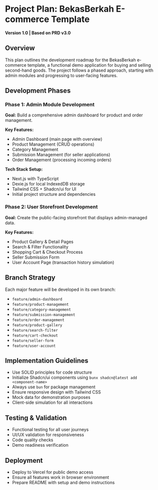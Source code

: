 # **Project Plan: BekasBerkah E-commerce Template**

**Version 1.0 | Based on PRD v3.0**

## **Overview**
This plan outlines the development roadmap for the BekasBerkah e-commerce template, a functional demo application for buying and selling second-hand goods. The project follows a phased approach, starting with admin modules and progressing to user-facing features.

## **Development Phases**

### **Phase 1: Admin Module Development**
**Goal:** Build a comprehensive admin dashboard for product and order management.

**Key Features:**
- Admin Dashboard (main page with overview)
- Product Management (CRUD operations)
- Category Management
- Submission Management (for seller applications)
- Order Management (processing incoming orders)

**Tech Stack Setup:**
- Next.js with TypeScript
- Dexie.js for local IndexedDB storage
- Tailwind CSS + Shadcn/ui for UI
- Initial project structure and dependencies

### **Phase 2: User Storefront Development**
**Goal:** Create the public-facing storefront that displays admin-managed data.

**Key Features:**
- Product Gallery & Detail Pages
- Search & Filter Functionality
- Shopping Cart & Checkout Process
- Seller Submission Form
- User Account Page (transaction history simulation)

## **Branch Strategy**
Each major feature will be developed in its own branch:
- `feature/admin-dashboard`
- `feature/product-management`
- `feature/category-management`
- `feature/submission-management`
- `feature/order-management`
- `feature/product-gallery`
- `feature/search-filter`
- `feature/cart-checkout`
- `feature/seller-form`
- `feature/user-account`

## **Implementation Guidelines**
- Use SOLID principles for code structure
- Initialize Shadcn/ui components using `bunx shadcn@latest add <component-name>`
- Always use `bun` for package management
- Ensure responsive design with Tailwind CSS
- Mock data for demonstration purposes
- Client-side simulation for all interactions

## **Testing & Validation**
- Functional testing for all user journeys
- UI/UX validation for responsiveness
- Code quality checks
- Demo readiness verification

## **Deployment**
- Deploy to Vercel for public demo access
- Ensure all features work in browser environment
- Prepare README with setup and demo instructions